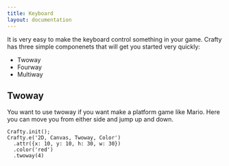```yaml
---
title: Keyboard
layout: documentation
---
```


It is very easy to make the keyboard control something in your game. Crafty has three simple componenets that will get you started very quickly:

- Twoway
- Fourway
- Multiway

## Twoway

You want to use twoway if you want make a platform game like Mario. Here you can move you from either side and jump up and down.

```
Crafty.init();
Crafty.e('2D, Canvas, Twoway, Color')
  .attr({x: 10, y: 10, h: 30, w: 30})
  .color('red')
  .twoway(4)
```
